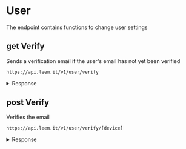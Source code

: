 



# **User**

The endpoint contains functions to change user settings

## <span class="get method">get</span> **Verify**

Sends a verification email if the user's email has not yet been verified

`https://api.leem.it/v1/user/verify`

<details>
<summary>Response</summary>

<span class="get round"></span> **200: OK**

```json
{
    "status": "ok or verified"
}
```
<span class="delete round"></span> **400: Bad Request**

```json
{
    "error": "unable to send email"
}
```
<span class="delete round"></span> **401: Unauthorized**

```json
{
    "error": "Google Oauth exception"
}
```


</details>

## <span class="post method">post</span> **Verify**

Verifies the email

`https://api.leem.it/v1/user/verify/[device]`

<details>
<summary>Response</summary>

<span class="get round"></span> **200: OK**

```json
"html page"
```
<span class="delete round"></span> **400: Bad Request**

```json
{
    "error": "invalid URL"
}
```
<span class="delete round"></span> **401: Unauthorized**

```json
{
    "error": "Unauthenticated"
}
```


</details>
